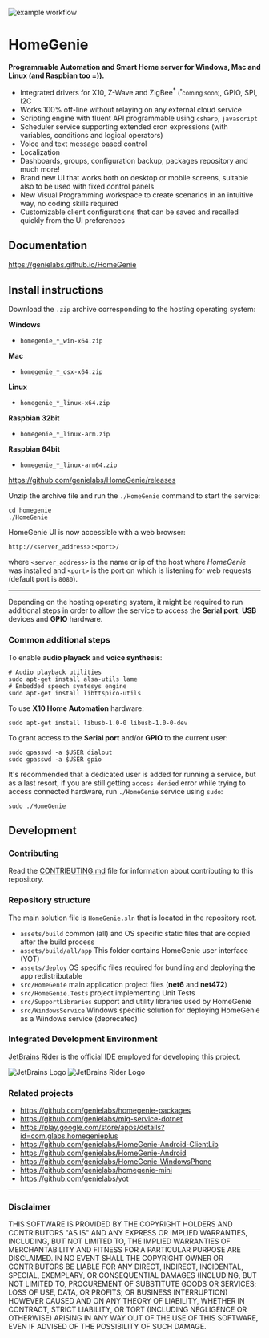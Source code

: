 ![example workflow](https://github.com/genielabs/HomeGenie/actions/workflows/msbuild.yml/badge.svg)

# HomeGenie

**Programmable Automation and Smart Home server for Windows, Mac and Linux (and Raspbian too =)).**

- Integrated drivers for X10, Z-Wave and ZigBee<sup>\*</sup> <small>(<sup>\*</sup>coming soon)</small>, GPIO, SPI, I2C
- Works 100% off-line without relaying on any external cloud service
- Scripting engine with fluent API programmable using `csharp`, `javascript`
- Scheduler service supporting extended cron expressions (with variables, conditions and logical operators)
- Voice and text message based control
- Localization
- Dashboards, groups, configuration backup, packages repository and much more! 
- Brand new UI that works both on desktop or mobile screens, suitable also to be used with fixed control panels
- New Visual Programming workspace to create scenarios in an intuitive way, no coding skills required
- Customizable client configurations that can be saved and recalled quickly from the UI preferences 


## Documentation

https://genielabs.github.io/HomeGenie

## Install instructions

Download the `.zip` archive corresponding to the hosting operating system:

**Windows**
- `homegenie_*_win-x64.zip`

**Mac**
- `homegenie_*_osx-x64.zip`

**Linux**
- `homegenie_*_linux-x64.zip`

**Raspbian 32bit**
- `homegenie_*_linux-arm.zip`

**Raspbian 64bit**
- `homegenie_*_linux-arm64.zip`

https://github.com/genielabs/HomeGenie/releases

Unzip the archive file and run the `./HomeGenie` command to start the service:

```shell
cd homegenie
./HomeGenie
```

HomeGenie UI is now accessible with a web browser:

`http://<server_address>:<port>/`

where `<server_address>` is the name or ip of the host where *HomeGenie* was installed and `<port>`
is the port on which is listening for web requests (default port is `8080`).

---

Depending on the hosting operating system, it might be required to run additional steps
in order to allow the service to access the **Serial port**, **USB** devices and **GPIO** hardware.

### Common additional steps

To enable **audio playack** and **voice synthesis**:
```shell
# Audio playback utilities
sudo apt-get install alsa-utils lame
# Embedded speech syntesys engine
sudo apt-get install libttspico-utils
```

To use **X10 Home Automation** hardware:
```shell
sudo apt-get install libusb-1.0-0 libusb-1.0-0-dev
```

To grant access to the **Serial port** and/or **GPIO** to the current user:
```shell
sudo gpasswd -a $USER dialout
sudo gpasswd -a $USER gpio
```

It's recommended that a dedicated user is added for running a service, but as a last resort, if you are still getting `access denied`
error while trying to access connected hardware, run `./HomeGenie` service using `sudo`:
```
sudo ./HomeGenie
```


## Development

### Contributing

Read the [CONTRIBUTING.md](https://github.com/genielabs/HomeGenie/blob/master/CONTRIBUTING.md) file
for information about contributing to this repository.

### Repository structure

The main solution file is `HomeGenie.sln` that is located in the repository root.

- `assets/build`
common (all) and OS specific static files that are copied after the build process
- `assets/build/all/app`
  This folder contains HomeGenie user interface (YOT)
- `assets/deploy`
OS specific files required for bundling and deploying the app redistributable
- `src/HomeGenie`
main application project files (**net6** and **net472**)
- `src/HomeGenie.Tests`
project implementing Unit Tests
- `src/SupportLibraries` 
support and utility libraries used by HomeGenie
- `src/WindowsService`
Windows specific solution for deploying HomeGenie as a Windows service (deprecated)


### Integrated Development Environment

[JetBrains Rider](https://www.jetbrains.com/rider/) is the official IDE employed for developing this project.

![JetBrains Logo](https://raw.githubusercontent.com/genielabs/HomeGenie/master/assets/github/jetbrains.svg)
![JetBrains Rider Logo](https://raw.githubusercontent.com/genielabs/HomeGenie/master/assets/github/rider-logo.svg)

### Related projects

- https://github.com/genielabs/homegenie-packages
- https://github.com/genielabs/mig-service-dotnet
- https://play.google.com/store/apps/details?id=com.glabs.homegenieplus
- https://github.com/genielabs/HomeGenie-Android-ClientLib
- https://github.com/genielabs/HomeGenie-Android
- https://github.com/genielabs/HomeGenie-WindowsPhone
- https://github.com/genielabs/homegenie-mini
- https://github.com/genielabs/yot

------

### Disclaimer

THIS SOFTWARE IS PROVIDED BY THE COPYRIGHT HOLDERS AND CONTRIBUTORS "AS IS" AND ANY EXPRESS OR IMPLIED WARRANTIES, INCLUDING, BUT NOT LIMITED TO, THE IMPLIED WARRANTIES OF MERCHANTABILITY AND FITNESS FOR A PARTICULAR PURPOSE ARE DISCLAIMED. IN NO EVENT SHALL THE COPYRIGHT OWNER OR CONTRIBUTORS BE LIABLE FOR ANY DIRECT, INDIRECT, INCIDENTAL, SPECIAL, EXEMPLARY, OR CONSEQUENTIAL DAMAGES (INCLUDING, BUT NOT LIMITED TO, PROCUREMENT OF SUBSTITUTE GOODS OR SERVICES; LOSS OF USE, DATA, OR PROFITS; OR BUSINESS INTERRUPTION) HOWEVER CAUSED AND ON ANY THEORY OF LIABILITY, WHETHER IN CONTRACT, STRICT LIABILITY, OR TORT (INCLUDING NEGLIGENCE OR OTHERWISE) ARISING IN ANY WAY OUT OF THE USE OF THIS SOFTWARE, EVEN IF ADVISED OF THE POSSIBILITY OF SUCH DAMAGE.

